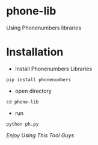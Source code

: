 # phone-lib
Using Phonenumbers libraries

# Installation
- Install Phonenumbers Libraries
```shell
pip install phonenumbers
```

- open directory
```shell
cd phone-lib
```

- run
```shell
python ph.py
```

<em>Enjoy Using This Tool Guys</em>
